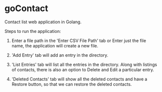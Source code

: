 # goContact
Contact list web application in Golang.

Steps to run the application:

1) Enter a file path in the 'Enter CSV File Path' tab 
or Enter just the file name, the application will create a new file. 

2) 'Add Entry' tab will add an entry in the directory. 

3) 'List Entries' tab will list all the entries in the directory. 
Along with listings of contacts, there is also an option to Delete and Edit a particular entry. 

4) 'Deleted Contacts' tab will show all the deleted contacts and have a Restore button, so that we can restore the deleted contacts.
